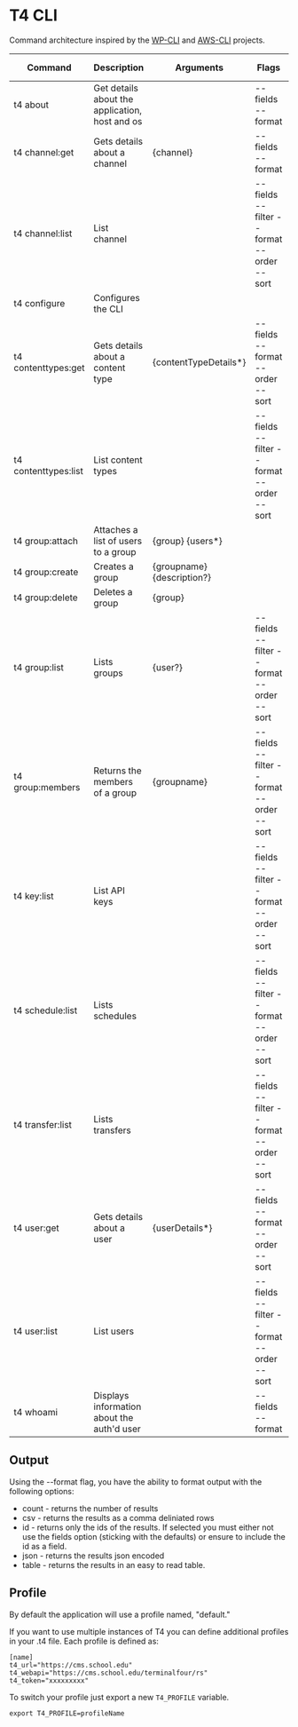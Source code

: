 # T4 CLI

Command architecture inspired by the [WP-CLI](https://wp-cli.org/) and [AWS-CLI](https://docs.aws.amazon.com/cli/index.html) projects.

| Command              | Description                                    | Arguments                            | Flags                                     | Default Format |
| -------------------- |------------------------------------------------|--------------------------------------|-------------------------------------------|----------------|
| t4 about             | Get details about the application, host and os |                                      | --fields --format                         | Table          |
| t4 channel:get       | Gets details about a channel                   | {channel}                            | --fields --format                         | Table          |
| t4 channel:list      | List channel                                   |                                      | --fields --filter --format --order --sort | Table          |
| t4 configure         | Configures the CLI                             |                                      |                                           | None           |
| t4 contenttypes:get  | Gets details about a content type              | {contentTypeDetails*}                | --fields --format --order --sort          | Table          |
| t4 contenttypes:list | List content types                             |                                      | --fields --filter --format --order --sort | Table          |
| t4 group:attach      | Attaches a list of users to a group            | {group} {users*}                     |                                           | None           |
| t4 group:create      | Creates a group                                | {groupname} {description?}           |                                           | None           |
| t4 group:delete      | Deletes a group                                | {group}                              |                                           | None           |
| t4 group:list        | Lists groups                                   | {user?}                              | --fields --filter --format --order --sort | Table          |
| t4 group:members     | Returns the members of a group                 | {groupname}                          | --fields --filter --format --order --sort | Table          |
| t4 key:list          | List API keys                                  |                                      | --fields --filter --format --order --sort | Table          |
| t4 schedule:list     | Lists schedules                                |                                      | --fields --filter --format --order --sort | Table          |
| t4 transfer:list     | Lists transfers                                |                                      | --fields --filter --format --order --sort | Table          |
| t4 user:get          | Gets details about a user                      | {userDetails*}                       | --fields --format --order --sort          | Table          |
| t4 user:list         | List users                                     |                                      | --fields --filter --format --order --sort | Table          |
| t4 whoami            | Displays information about the auth'd user     |                                      | --fields --format                         | Table          |

## Output

Using the --format flag, you have the ability to format output with the following options:

* count - returns the number of results
* csv - returns the results as a comma deliniated rows
* id - returns only the ids of the results. If selected you must either not use the fields option (sticking with the defaults) or ensure to include the id as a field.
* json - returns the results json encoded
* table - returns the results in an easy to read table.

## Profile

By default the application will use a profile named, "default."

If you want to use multiple instances of T4 you can define additional profiles in your .t4 file. Each profile is defined as:

```
[name]
t4_url="https://cms.school.edu"
t4_webapi="https://cms.school.edu/terminalfour/rs"
t4_token="xxxxxxxxx"
```

To switch your profile just export a new `T4_PROFILE` variable.

```export T4_PROFILE=profileName```